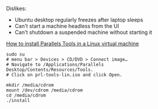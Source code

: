 Dislikes:
- Ubuntu desktop regularly freezes after laptop sleeps
- Can't start a machine headless from the UI
- Can't shutdown a suspended machine without starting it


[How to install Parallels Tools in a Linux virtual machine](https://www.parallels.com/blogs/parallels-tools/#:~:text=How%20to%20install%20Parallels%20Tools%20in%20a%20Linux%20virtual%20machine)

```
sudo su
# menu bar > Devices > CD/DVD > Connect image…
# Navigate to /Applications/Parallels Desktop/Contents/Resources/Tools.
# Click on prl-tools-lin.iso and click Open.

mkdir /media/cdrom
mount /dev/cdrom /media/cdrom
cd /media/cdrom
./install

```
